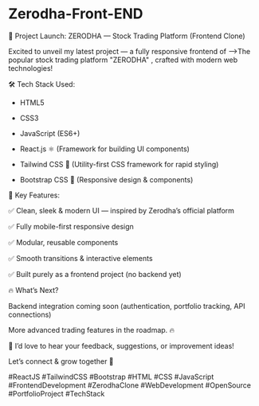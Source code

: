 # Zerodha-Front-END 
🚀 Project Launch: ZERODHA — Stock Trading Platform (Frontend Clone)

Excited to unveil my latest project — a fully responsive frontend of -->The popular stock trading platform "ZERODHA" , crafted with modern web technologies!

🛠️ Tech Stack Used:

*  HTML5

*  CSS3

*  JavaScript (ES6+)

*  React.js ⚛️ (Framework for building UI components)

*  Tailwind CSS 💨 (Utility-first CSS framework for rapid styling)

*  Bootstrap CSS 🎨 (Responsive design & components)

🎯 Key Features:

✅ Clean, sleek & modern UI — inspired by Zerodha’s official platform

 ✅ Fully mobile-first responsive design

 ✅ Modular, reusable components

 ✅ Smooth transitions & interactive elements

 ✅ Built purely as a frontend project (no backend yet)


🔥 What’s Next?

Backend integration coming soon (authentication, portfolio tracking, API connections)

More advanced trading features in the roadmap. 🔥 

💬 I’d love to hear your feedback, suggestions, or improvement ideas!

 Let’s connect & grow together 🙌

#ReactJS #TailwindCSS #Bootstrap #HTML #CSS #JavaScript #FrontendDevelopment #ZerodhaClone #WebDevelopment #OpenSource  #PortfolioProject #TechStack




